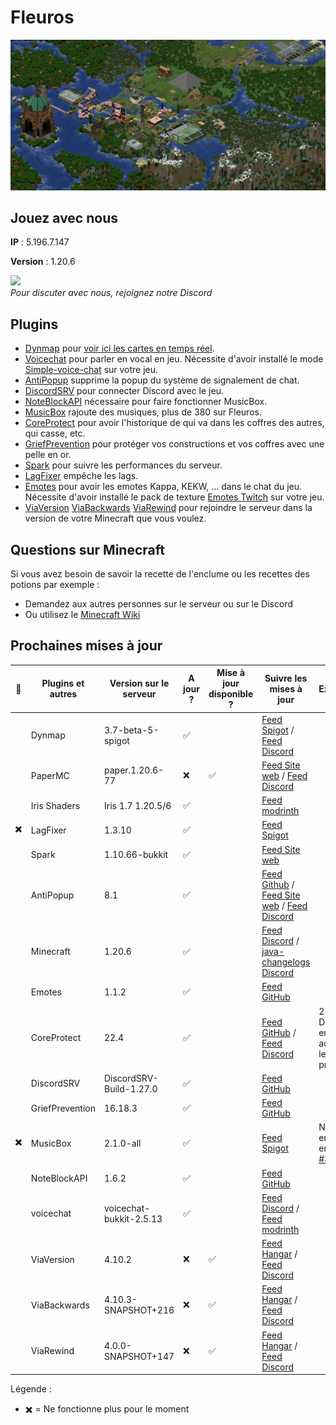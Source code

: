 # Fleuros
![Fleuros](https://github.com/Fleuros/Fleuros/blob/main/fleuros.png)
## Jouez avec nous
**IP** : 5.196.7.147

**Version** : 1.20.6
<p align="left">
    <a href="https://discord.gg/tNp9nrd">
        <img src="https://i.imgur.com/JgDt1Fl.png" width="300">
    </a>
    <br/>
    <i>Pour discuter avec nous, rejoignez notre Discord</i>
</p>

## Plugins
- [Dynmap](https://github.com/webbukkit/dynmap) pour [voir ici les cartes en temps réel](http://5.196.7.147:8123).
- [Voicechat](https://github.com/henkelmax/simple-voice-chat) pour parler en vocal en jeu. Nécessite d'avoir installé le mode [Simple-voice-chat](https://modrinth.com/plugin/simple-voice-chat/version/bukkit-2.5.12) sur votre jeu.
- [AntiPopup](https://github.com/KaspianDev/AntiPopup) supprime la popup du système de signalement de chat.
- [DiscordSRV](https://github.com/DiscordSRV/DiscordSRV) pour connecter Discord avec le jeu.
- [NoteBlockAPI](https://github.com/koca2000/NoteBlockAPI) nécessaire pour faire fonctionner MusicBox.
- [MusicBox](https://github.com/Spliterash/MusicBox) rajoute des musiques, plus de 380 sur Fleuros.
- [CoreProtect](https://github.com/PlayPro/CoreProtect) pour avoir l'historique de qui va dans les coffres des autres, qui casse, etc.
- [GriefPrevention](https://github.com/GriefPrevention/GriefPrevention) pour protéger vos constructions et vos coffres avec une pelle en or.
- [Spark](https://github.com/lucko/spark) pour suivre les performances du serveur.
- [LagFixer](https://www.spigotmc.org/resources/1-17-1-20-4-lagfixer-%E2%9A%A1%EF%B8%8F-best-performance-solution-%E2%AD%95-well-optimized-%E2%9C%85-folia-supported.111684) empêche les lags.
- [Emotes](https://github.com/felixstaude/Emotes) pour avoir les emotes Kappa, KEKW, ... dans le chat du jeu. Nécessite d'avoir installé le pack de texture [Emotes Twitch](https://github.com/Fleuros/Fleuros/releases/tag/1.20.x) sur votre jeu.
- [ViaVersion](https://hangar.papermc.io/ViaVersion/ViaVersion) [ViaBackwards](https://hangar.papermc.io/ViaVersion/ViaBackwards) [ViaRewind](https://hangar.papermc.io/ViaVersion/ViaRewind) pour rejoindre le serveur dans la version de votre Minecraft que vous voulez.
## Questions sur Minecraft
Si vous avez besoin de savoir la recette de l'enclume ou les recettes des potions par exemple :
- Demandez aux autres personnes sur le serveur ou sur le Discord
- Ou utilisez le [Minecraft Wiki](https://fr.minecraft.wiki)
## Prochaines mises à jour
| 🐛 | Plugins et autres        | Version sur le serveur      | A jour ? | Mise à jour disponible ? | Suivre les mises à jour | Explications |
| -- | ------------------------ | --------------------------- | -------- | ------------------------ | ---------------------------- | ------------ |
|    | Dynmap                   | 3.7-beta-5-spigot       | ✅       |                         | [Feed Spigot](https://www.spigotmc.org/resources/dynmap%C2%AE.274/updates) / [Feed Discord](https://discord.com/channels/722722769950998560/722724450570600468) |
|    | PaperMC                  | paper.1.20.6-77         | ❌      |  ✅                       | [Feed Site web](https://papermc.io/downloads/paper) / [Feed Discord](https://discord.com/channels/289587909051416579/1232294974603661312) |
|    | Iris Shaders             | Iris 1.7 1.20.5/6       | ✅       |                         | [Feed modrinth](https://modrinth.com/mod/iris/versions#all-versions) |
|  ✖️  | LagFixer                 | 1.3.10         | ✅       |                         | [Feed Spigot](https://www.spigotmc.org/resources/1-17-1-20-5-lagfixer-%E2%9A%A1%EF%B8%8F-best-performance-solution-%E2%AD%95-500-servers-%E2%9C%85-folia-supported.111684/updates) |
|    | Spark                    | 1.10.66-bukkit    | ✅       |                         | [Feed Site web](https://spark.lucko.me/download) |
|    | AntiPopup                | 8.1    | ✅       |                         | [Feed Github](https://github.com/KaspianDev/AntiPopup/releases) / [Feed Site web](https://polymart.org/resource/antipopup-pro.4921/updates) / [Feed Discord](https://discord.com/channels/848971497220735026/1004362516249452584) |
|    | Minecraft                | 1.20.6                  | ✅       |                        | [Feed Discord](https://discord.com/channels/302094807046684672/1136326045918834859) / [java-changelogs Discord](https://discord.com/channels/302094807046684672/656622314309550129) |
|    | Emotes                   | 1.1.2           | ✅       |                         | [Feed GitHub](https://github.com/felixstaude/Emotes/releases) |
|    | CoreProtect              | 22.4        | ✅       |                      | [Feed GitHub](https://github.com/PlayPro/CoreProtect/releases) / [Feed Discord](https://discord.com/channels/348680641560313868/471507285399830563) | 22.6 Disponible en early access pour les premiums |
|    | DiscordSRV               | DiscordSRV-Build-1.27.0 | ✅       |                         | [Feed GitHub](https://github.com/DiscordSRV/DiscordSRV/releases) |
|    | GriefPrevention          | 16.18.3                 | ✅       |                         | [Feed GitHub](https://github.com/GriefPrevention/GriefPrevention/releases) |
|✖️   | MusicBox                 | 2.1.0-all      | ✅       |                         | [Feed Spigot](https://www.spigotmc.org/resources/musicbox-custom-noteblockmusic-on-discs.67949/updates) | N'est pas encore sorti en 1.20.5/6 [#37](https://github.com/Spliterash/MusicBox/issues/37) |
|    | NoteBlockAPI             | 1.6.2      | ✅       |                         | [Feed GitHub](https://github.com/koca2000/NoteBlockAPI/releases) |
|    | voicechat                | voicechat-bukkit-2.5.13 | ✅       |                         | [Feed Discord](https://discord.com/channels/854659575324344340/854661863924563999) / [Feed modrinth](https://modrinth.com/plugin/simple-voice-chat/versions#all-versions) |
|    | ViaVersion               | 4.10.2 | ❌ | ✅                     | [Feed Hangar](https://hangar.papermc.io/ViaVersion/ViaVersion/versions) / [Feed Discord](https://discord.com/channels/316206679014244363/316212572774858761) |
|    | ViaBackwards             | 4.10.3-SNAPSHOT+216 | ❌ |  ✅                  | [Feed Hangar](https://hangar.papermc.io/ViaVersion/ViaBackwards/versions) / [Feed Discord](https://discord.com/channels/316206679014244363/316212572774858761) |
|    | ViaRewind                | 4.0.0-SNAPSHOT+147 | ❌ |  ✅                      | [Feed Hangar](https://hangar.papermc.io/ViaVersion/ViaRewind/versions) / [Feed Discord](https://discord.com/channels/316206679014244363/316212572774858761) |

Légende :
- ✖️ = Ne fonctionne plus pour le moment
